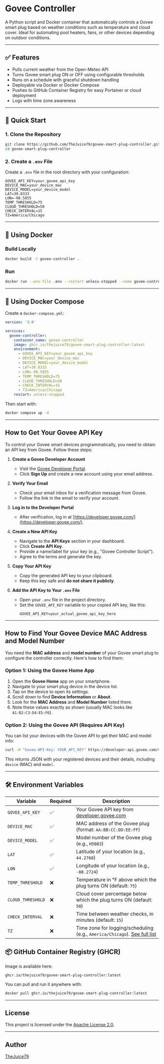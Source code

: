 
# Govee Controller

A Python script and Docker container that automatically controls a Govee smart plug based on weather conditions such as temperature and cloud cover. Ideal for automating pool heaters, fans, or other devices depending on outdoor conditions.

---

## ✅ Features

- Pulls current weather from the Open-Meteo API
- Turns Govee smart plug ON or OFF using configurable thresholds
- Runs on a schedule with graceful shutdown handling
- Deployable via Docker or Docker Compose
- Pushes to GitHub Container Registry for easy Portainer or cloud deployment
- Logs with time zone awareness

---

## 🚀 Quick Start

### 1. Clone the Repository

```bash
git clone https://github.com/TheJuice79/govee-smart-plug-controller.git
cd govee-smart-plug-controller
```

### 2. Create a `.env` File

Create a `.env` file in the root directory with your configuration:

```env
GOVEE_API_KEY=your_govee_api_key
DEVICE_MAC=your_device_mac
DEVICE_MODEL=your_device_model
LAT=39.8333
LON=-98.5855
TEMP_THRESHOLD=75
CLOUD_THRESHOLD=50
CHECK_INTERVAL=15
TZ=America/Chicago
```

---

## 🐳 Using Docker

### Build Locally

```bash
docker build -t govee-controller .
```

### Run

```bash
docker run --env-file .env --restart unless-stopped --name govee-controller ghcr.io/thejuice79/govee-smart-plug-controller:latest
```

---

## 🧱 Using Docker Compose

Create a `docker-compose.yml`:

```yaml
version: '3.8'

services:
  govee-controller:
    container_name: govee-controller
    image: ghcr.io/thejuice79/govee-smart-plug-controller:latest
    environment:
      - GOVEE_API_KEY=your_govee_api_key
      - DEVICE_MAC=your_device_mac
      - DEVICE_MODEL=your_device_model
      - LAT=39.8333
      - LON=-98.5855
      - TEMP_THRESHOLD=75
      - CLOUD_THRESHOLD=50
      - CHECK_INTERVAL=15
      - TZ=America/Chicago
    restart: unless-stopped
```

Then start with:

```bash
docker compose up -d
```

---

## How to Get Your Govee API Key

To control your Govee smart devices programmatically, you need to obtain an API key from Govee. Follow these steps:

1. **Create a Govee Developer Account**  
   - Visit the [Govee Developer Portal](https://developer.govee.com/).  
   - Click **Sign Up** and create a new account using your email address.

2. **Verify Your Email**  
   - Check your email inbox for a verification message from Govee.  
   - Follow the link in the email to verify your account.

3. **Log in to the Developer Portal**  
   - After verification, log in at [https://developer.govee.com/](https://developer.govee.com/).

4. **Create a New API Key**  
   - Navigate to the **API Keys** section in your dashboard.  
   - Click **Create API Key**.  
   - Provide a name/label for your key (e.g., "Govee Controller Script").  
   - Agree to the terms and generate the key.

5. **Copy Your API Key**  
   - Copy the generated API key to your clipboard.  
   - Keep this key safe and **do not share it publicly**.

6. **Add the API Key to Your `.env` File**  
   - Open your `.env` file in the project directory.  
   - Set the `GOVEE_API_KEY` variable to your copied API key, like this:  
     ```env
     GOVEE_API_KEY=your_actual_govee_api_key_here
     ```

---

## How to Find Your Govee Device MAC Address and Model Number

You need the **MAC address** and **model number** of your Govee smart plug to configure the controller correctly. Here's how to find them:

### Option 1: Using the Govee Home App

1. Open the **Govee Home** app on your smartphone.
2. Navigate to your smart plug device in the device list.
3. Tap on the device to open its settings.
4. Scroll down to find **Device Information** or **About**.
5. Look for the **MAC Address** and **Model Number** listed there.
6. Note these values exactly as shown (usually MAC looks like `A1:B2:C3:D4:E5:F6`).

### Option 2: Using the Govee API (Requires API Key)

You can list your devices with the Govee API to get their MAC and model info:

```bash
curl -H "Govee-API-Key: YOUR_API_KEY" https://developer-api.govee.com/v1/devices
```

This returns JSON with your registered devices and their details, including `device` (MAC) and `model`.

---

## 🛠 Environment Variables

| Variable         | Required | Description                                                                 |
|------------------|----------|-----------------------------------------------------------------------------|
| `GOVEE_API_KEY`  | ✅       | Your Govee API key from [developer.govee.com](https://developer.govee.com/) |
| `DEVICE_MAC`     | ✅       | MAC address of the Govee plug (format: `AA:BB:CC:DD:EE:FF`)                 |
| `DEVICE_MODEL`   | ✅       | Model number of the Govee plug (e.g., `H5083`)                              |
| `LAT`            | ✅       | Latitude of your location (e.g., `44.2760`)                                 |
| `LON`            | ✅       | Longitude of your location (e.g., `-88.2724`)                               |
| `TEMP_THRESHOLD` | ❌       | Temperature in °F above which the plug turns ON (default: `75`)            |
| `CLOUD_THRESHOLD`| ❌       | Cloud cover percentage below which the plug turns ON (default: `50`)       |
| `CHECK_INTERVAL` | ❌       | Time between weather checks, in minutes (default: `15`)                     |
| `TZ`             | ❌       | Time zone for logging/scheduling (e.g., `America/Chicago`). [See full list](https://en.wikipedia.org/wiki/List_of_tz_database_time_zones) |

## 📦 GitHub Container Registry (GHCR)

Image is available here:

```
ghcr.io/thejuice79/govee-smart-plug-controller:latest
```

You can pull and run it anywhere with:

```bash
docker pull ghcr.io/thejuice79/govee-smart-plug-controller:latest
```

---

## License

This project is licensed under the [Apache License 2.0](https://www.apache.org/licenses/LICENSE-2.0).

---

## Author

[TheJuice79](https://github.com/TheJuice79)
